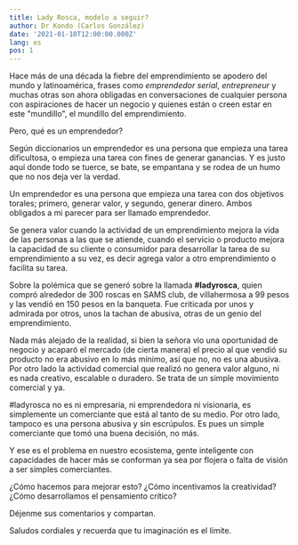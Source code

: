 ```yaml
---
title: Lady Rosca, modelo a seguir?
author: Dr Kondo (Carlos González)
date: '2021-01-10T12:00:00.000Z'
lang: es
pos: 1
---
```


Hace más de una década la fiebre del emprendimiento se apodero del mundo y latinoamérica, frases como *emprendedor serial*, *entrepreneur* y muchas otras son ahora obligadas en conversaciones de cualquier persona con aspiraciones de hacer un negocio y quienes están o creen estar en este "mundillo", el mundillo del emprendimiento.

Pero, qué es un emprendedor?

Según diccionarios un emprendedor es una persona que empieza una tarea dificultosa, o empieza una tarea con fines de generar ganancias. Y es justo aquí donde todo se tuerce, se bate, se empantana y se rodea de un humo que no nos deja ver la verdad.

Un emprendedor es una persona que empieza una tarea con dos objetivos torales; primero, generar valor, y segundo, generar dinero. Ambos obligados a mi parecer para ser llamado emprendedor.

Se genera valor cuando la actividad de un emprendimiento mejora la vida de las personas a las que se atiende, cuando el servicio o producto mejora la capacidad de su cliente o consumidor para desarrollar la tarea de su emprendimiento a su vez, es decir agrega valor a otro emprendimiento o facilita su tarea.

Sobre la polémica que se generó sobre la llamada **#ladyrosca**, quien compró alrededor de 300 roscas en SAMS club, de villahermosa a 99 pesos y las vendió en 150 pesos en la banqueta. Fue criticada por unos y admirada por otros, unos la tachan de abusiva, otras de un genio del emprendimiento.

Nada más alejado de la realidad, si bien la señora vio una oportunidad de negocio y acaparó el mercado (de cierta manera) el precio al que vendió su producto no era abusivo en lo más mínimo, así que no, no es una abusiva. Por otro lado la actividad comercial que realizó no genera valor alguno, ni es nada creativo, escalable o duradero. Se trata de un simple movimiento comercial y ya.

#ladyrosca no es ni empresaria, ni emprendedora ni visionaria, es simplemente un comerciante que está al tanto de su medio. Por otro lado, tampoco es una persona abusiva y sin escrúpulos. Es pues un simple comerciante que tomó una buena decisión, no más.

Y ese es el problema en nuestro ecosistema, gente inteligente con capacidades de hacer más se conforman ya sea por flojera o falta de visión a ser simples comerciantes.

¿Cómo hacemos para mejorar esto?
¿Cómo incentivamos la creatividad?
¿Cómo desarrollamos el pensamiento crítico?

Déjenme sus comentarios y compartan.

Saludos cordiales y recuerda que tu imaginación es el límite.


